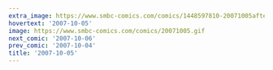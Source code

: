 ```yaml
---
extra_image: https://www.smbc-comics.com/comics/1448597810-20071005after.png
hovertext: '2007-10-05'
image: https://www.smbc-comics.com/comics/20071005.gif
next_comic: '2007-10-06'
prev_comic: '2007-10-04'
title: '2007-10-05'
---
```


